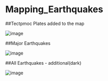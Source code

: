 # Mapping_Earthquakes


##Tectpmoc Plates added to the map

![image](https://user-images.githubusercontent.com/105381777/186554871-3bfb9ac2-714d-4216-9306-7e63e526c194.png)


##Major Earthquakes

![image](https://user-images.githubusercontent.com/105381777/186555286-9ff1421c-eb9d-48b9-b8b7-cc17582b9785.png)


##All Earthquakes - additional(dark)

![image](https://user-images.githubusercontent.com/105381777/186555516-0846e663-8656-42be-928e-4f1fbfae53b6.png)




